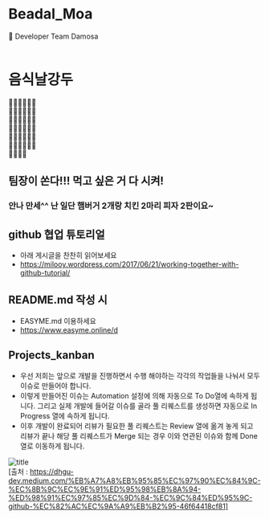 # Beadal_Moa
:hamburger: Developer Team Damosa
<br>
<br>

# 음식날강두
🍕🍔🍟🌭🍿🧂 </br>
🥓🥚🥯🥨🥐🍞 </br>
🧈🥞🧇🍳🥖🧀 </br>
🥗🥙🥪🌮🌯🥫 </br>
🍱🥠🥡🥟🍠🥩 </br>
🍗🍖🍘🍙🍚🍛 </br>
🍜🦪🍣🍤 </br>

## 팀장이 쏜다!!! 먹고 싶은 거 다 시켜!
### 안나 만세^^ 난 일단 햄버거 2개랑 치킨 2마리 피자 2판이요~
## github 협업 튜토리얼
- 아래 게시글을 찬찬히 읽어보세요
- https://milooy.wordpress.com/2017/06/21/working-together-with-github-tutorial/

## README.md  작성 시
- EASYME.md 이용하세요
- https://www.easyme.online/d

## Projects_kanban
- 우선 저희는 앞으로 개발을 진행하면서 수행 해야하는 각각의 작업들을 나눠서 모두 이슈로 만들어야 합니다. 
- 이렇게 만들어진 이슈는 Automation 설정에 의해 자동으로 To Do열에 속하게 됩니다.
그리고 실제 개발에 들어갈 이슈를 골라 풀 리퀘스트를 생성하면 자동으로 In Progress 열에 속하게 됩니다.
- 이후 개발이 완료되어 리뷰가 필요한 풀 리퀘스트는 Review 열에 옮겨 놓게 되고 리뷰가 끝나 해당 풀 리퀘스트가 Merge 되는 경우 이와 연관된 이슈와 함께 Done 열로 이동하게 됩니다.

![title](https://miro.medium.com/max/1400/1*VWdrBFzL7Ocu5L_ZAi1VcA.gif)   
[출처 : https://dhgu-dev.medium.com/%EB%A7%A8%EB%95%85%EC%97%90%EC%84%9C-%EC%8B%9C%EC%9E%91%ED%95%98%EB%8A%94-%ED%98%91%EC%97%85%EC%9D%84-%EC%9C%84%ED%95%9C-github-%EC%82%AC%EC%9A%A9%EB%B2%95-46f64418cf81]

#
